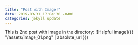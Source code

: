 ```yaml
---
title: "Post with Image!"
date: 2019-03-31 17:04:30 -0400
categories: jekyll update
---
```

This is 2nd post with image in the directory:
![Helpful image]({{ "/assets/image_01.png" | absolute_url }})
